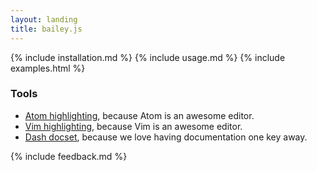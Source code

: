 ```yaml
---
layout: landing
title: bailey.js
---
```


{% include installation.md %}
{% include usage.md %}
{% include examples.html %}

### Tools
* [Atom highlighting](https://atom.io/packages/language-bailey), because Atom is an awesome editor.
* [Vim highlighting](https://github.com/relekang/vim-baileyjs), because Vim is an awesome editor.
* [Dash docset](bailey.tgz), because we love having documentation one key away.

{% include feedback.md %}
